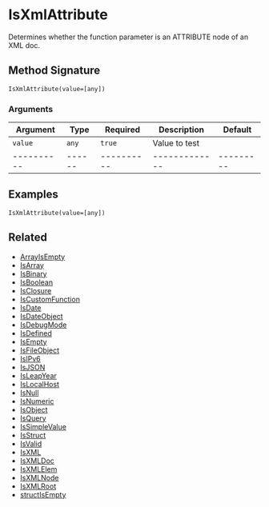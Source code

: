 # IsXmlAttribute

Determines whether the function parameter is an ATTRIBUTE node of an XML doc.

## Method Signature

```
IsXmlAttribute(value=[any])
```

### Arguments

| Argument   | Type   | Required   | Description   | Default   |
| ---------- | ------ | ---------- | ------------- | --------- |
| `value`    | `any`  | `true`     | Value to test |           |
| ---------- | ------ | ---------- | ------------- | --------- |

## Examples

```
IsXmlAttribute(value=[any])
```

## Related

* [ArrayIsEmpty](arrayisempty.md)
* [IsArray](isarray.md)
* [IsBinary](isbinary.md)
* [IsBoolean](isboolean.md)
* [IsClosure](isclosure.md)
* [IsCustomFunction](iscustomfunction.md)
* [IsDate](isdate.md)
* [IsDateObject](isdateobject.md)
* [IsDebugMode](isdebugmode.md)
* [IsDefined](isdefined.md)
* [IsEmpty](isempty.md)
* [IsFileObject](isfileobject.md)
* [IsIPv6](isipv6.md)
* [IsJSON](isjson.md)
* [IsLeapYear](isleapyear.md)
* [IsLocalHost](islocalhost.md)
* [IsNull](isnull.md)
* [IsNumeric](isnumeric.md)
* [IsObject](isobject.md)
* [IsQuery](isquery.md)
* [IsSimpleValue](issimplevalue.md)
* [IsStruct](isstruct.md)
* [IsValid](isvalid.md)
* [IsXML](isxml.md)
* [IsXMLDoc](isxmldoc.md)
* [IsXMLElem](isxmlelem.md)
* [IsXMLNode](isxmlnode.md)
* [IsXMLRoot](isxmlroot.md)
* [structIsEmpty](structisempty.md)
